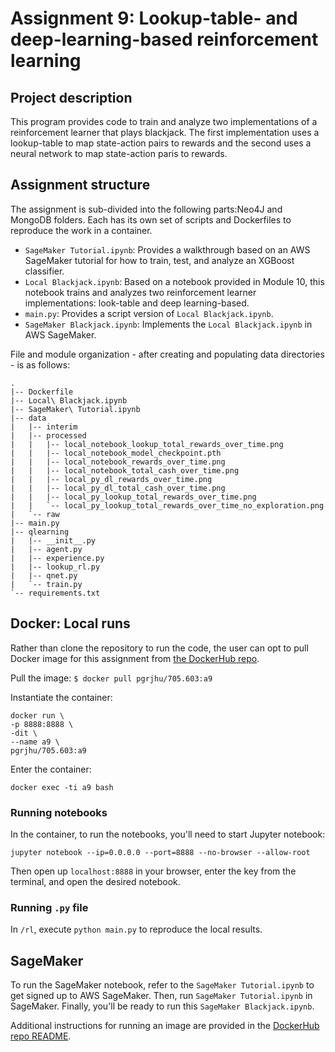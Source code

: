 # Assignment 9: Lookup-table- and deep-learning-based reinforcement learning

## Project description

This program provides code to train and analyze two implementations of a reinforcement learner that plays blackjack. The
first implementation uses a lookup-table to map state-action pairs to rewards and the second uses a neural network to
map state-action paris to rewards.

## Assignment structure

The assignment is sub-divided into the following parts:Neo4J and MongoDB folders. Each has its own set of scripts and
Dockerfiles to reproduce the work in a container.

* `SageMaker Tutorial.ipynb`: Provides a walkthrough based on an AWS SageMaker tutorial for how to train, test, and
  analyze an XGBoost classifier.
* `Local Blackjack.ipynb`: Based on a notebook provided in Module 10, this notebook trains and analyzes two
  reinforcement learner implementations: look-table and deep learning-based.
* `main.py`: Provides a script version of `Local Blackjack.ipynb`.
* `SageMaker Blackjack.ipynb`: Implements the `Local Blackjack.ipynb` in AWS SageMaker.

File and module organization - after creating and populating data directories - is as follows:

```
.
|-- Dockerfile
|-- Local\ Blackjack.ipynb
|-- SageMaker\ Tutorial.ipynb
|-- data
|   |-- interim
|   |-- processed
|   |   |-- local_notebook_lookup_total_rewards_over_time.png
|   |   |-- local_notebook_model_checkpoint.pth
|   |   |-- local_notebook_rewards_over_time.png
|   |   |-- local_notebook_total_cash_over_time.png
|   |   |-- local_py_dl_rewards_over_time.png
|   |   |-- local_py_dl_total_cash_over_time.png
|   |   |-- local_py_lookup_total_rewards_over_time.png
|   |   `-- local_py_lookup_total_rewards_over_time_no_exploration.png
|   `-- raw
|-- main.py
|-- qlearning
|   |-- __init__.py
|   |-- agent.py
|   |-- experience.py
|   |-- lookup_rl.py
|   |-- qnet.py
|   `-- train.py
`-- requirements.txt
```

## Docker: Local runs

Rather than clone the repository to run the code, the user can opt to pull Docker image for this assignment
from [the DockerHub repo](https://hub.docker.com/repository/docker/pgrjhu/705.603/general).

Pull the image: `$ docker pull pgrjhu/705.603:a9`

Instantiate the container:

```
docker run \
-p 8888:8888 \
-dit \
--name a9 \
pgrjhu/705.603:a9
```

Enter the container:
```
docker exec -ti a9 bash
```
### Running notebooks
In the container, to run the notebooks, you'll need to start Jupyter notebook:
```
jupyter notebook --ip=0.0.0.0 --port=8888 --no-browser --allow-root
```

Then open up `localhost:8888` in your browser, enter the key from the terminal, and open the desired notebook.

### Running `.py` file

In `/rl`, execute `python main.py` to reproduce the local results.

## SageMaker

To run the SageMaker notebook, refer to the `SageMaker Tutorial.ipynb` to get signed up to AWS SageMaker. Then,
run `SageMaker Tutorial.ipynb` in SageMaker. Finally, you'll be ready to run this `SageMaker Blackjack.ipynb`.

Additional instructions for running an image are provided in
the [DockerHub repo README](https://hub.docker.com/repository/docker/pgrjhu/705.603/general).


